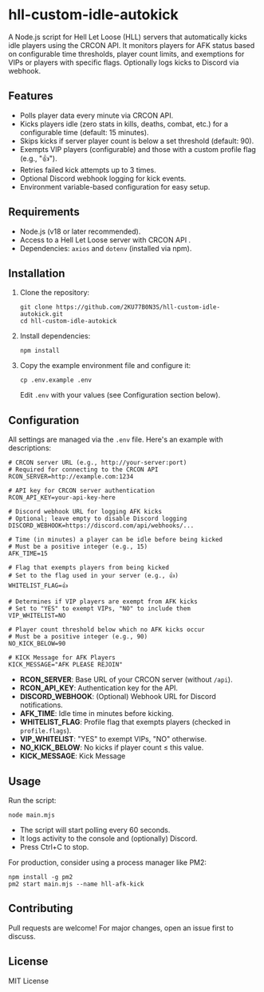 # hll-custom-idle-autokick

A Node.js script for Hell Let Loose (HLL) servers that automatically kicks idle players using the CRCON API. It monitors players for AFK status based on configurable time thresholds, player count limits, and exemptions for VIPs or players with specific flags. Optionally logs kicks to Discord via webhook.

## Features

- Polls player data every minute via CRCON API.
- Kicks players idle (zero stats in kills, deaths, combat, etc.) for a configurable time (default: 15 minutes).
- Skips kicks if server player count is below a set threshold (default: 90).
- Exempts VIP players (configurable) and those with a custom profile flag (e.g., "👍").
- Retries failed kick attempts up to 3 times.
- Optional Discord webhook logging for kick events.
- Environment variable-based configuration for easy setup.

## Requirements

- Node.js (v18 or later recommended).
- Access to a Hell Let Loose server with CRCON API    .
- Dependencies: `axios` and `dotenv` (installed via npm).

## Installation

1. Clone the repository:
   ```
   git clone https://github.com/2KU77B0N3S/hll-custom-idle-autokick.git
   cd hll-custom-idle-autokick
   ```

2. Install dependencies:
   ```
   npm install
   ```

3. Copy the example environment file and configure it:
   ```
   cp .env.example .env
   ```
   Edit `.env` with your values (see Configuration section below).

## Configuration

All settings are managed via the `.env` file. Here's an example with descriptions:

```
# CRCON server URL (e.g., http://your-server:port)
# Required for connecting to the CRCON API
RCON_SERVER=http://example.com:1234

# API key for CRCON server authentication    
RCON_API_KEY=your-api-key-here

# Discord webhook URL for logging AFK kicks
# Optional; leave empty to disable Discord logging
DISCORD_WEBHOOK=https://discord.com/api/webhooks/...

# Time (in minutes) a player can be idle before being kicked
# Must be a positive integer (e.g., 15)
AFK_TIME=15

# Flag that exempts players from being kicked
# Set to the flag used in your server (e.g., 👍)
WHITELIST_FLAG=👍    

# Determines if VIP players are exempt from AFK kicks
# Set to "YES" to exempt VIPs, "NO" to include them
VIP_WHITELIST=NO

# Player count threshold below which no AFK kicks occur
# Must be a positive integer (e.g., 90)
NO_KICK_BELOW=90

# KICK Message for AFK Players
KICK_MESSAGE="AFK PLEASE REJOIN"
```

- **RCON_SERVER**: Base URL of your CRCON server (without `/api`).
- **RCON_API_KEY**: Authentication key for the API.
- **DISCORD_WEBHOOK**: (Optional) Webhook URL for Discord notifications.
- **AFK_TIME**: Idle time in minutes before kicking.
- **WHITELIST_FLAG**: Profile flag that exempts players (checked in `profile.flags`).
- **VIP_WHITELIST**: "YES" to exempt VIPs, "NO" otherwise.
- **NO_KICK_BELOW**: No kicks if player count ≤ this value.
- **KICK_MESSAGE**: Kick Message

## Usage

Run the script:
```
node main.mjs
```

- The script will start polling every 60 seconds.
- It logs activity to the console and (optionally) Discord.
- Press Ctrl+C to stop.

For production, consider using a process manager like PM2:
```
npm install -g pm2
pm2 start main.mjs --name hll-afk-kick
```


## Contributing

Pull requests are welcome! For major changes, open an issue first to discuss.

## License

MIT License    
